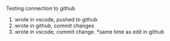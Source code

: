 Testing connection to github
1. wrote in vscode, pushed to github
2. wrote in github, commit changes
3. wrote in vscode, commit change. *same time as edit in github